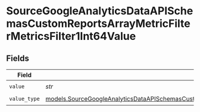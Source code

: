# SourceGoogleAnalyticsDataAPISchemasCustomReportsArrayMetricFilterMetricsFilter1Int64Value


## Fields

| Field                                                                                                                                                                                                                                      | Type                                                                                                                                                                                                                                       | Required                                                                                                                                                                                                                                   | Description                                                                                                                                                                                                                                |
| ------------------------------------------------------------------------------------------------------------------------------------------------------------------------------------------------------------------------------------------ | ------------------------------------------------------------------------------------------------------------------------------------------------------------------------------------------------------------------------------------------ | ------------------------------------------------------------------------------------------------------------------------------------------------------------------------------------------------------------------------------------------ | ------------------------------------------------------------------------------------------------------------------------------------------------------------------------------------------------------------------------------------------ |
| `value`                                                                                                                                                                                                                                    | *str*                                                                                                                                                                                                                                      | :heavy_check_mark:                                                                                                                                                                                                                         | N/A                                                                                                                                                                                                                                        |
| `value_type`                                                                                                                                                                                                                               | [models.SourceGoogleAnalyticsDataAPISchemasCustomReportsArrayMetricFilterMetricsFilter1ExpressionsFilterValueType](../models/sourcegoogleanalyticsdataapischemascustomreportsarraymetricfiltermetricsfilter1expressionsfiltervaluetype.md) | :heavy_check_mark:                                                                                                                                                                                                                         | N/A                                                                                                                                                                                                                                        |